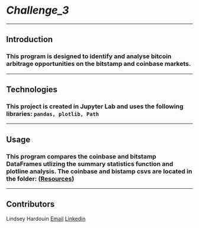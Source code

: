 # *Challenge_3*
---
## **Introduction**
### This program is designed to identify and analyse bitcoin arbitrage opportunities on the bitstamp and coinbase markets. 
---
## **Technologies**
### This project is created in Jupyter Lab and uses the following libraries: ```pandas, plotlib, Path```
---
## **Usage**
### This program compares the coinbase and bitstamp DataFrames utlizing the summary statistics function and plotline analysis. The coinbase and bistamp csvs are located in the folder: ([Resources](../Resources))
---
## **Contributors**
Lindsey Hardouin
[Email](LindseyHardouin@gmail.com)
[Linkedin](www.linkedin.com/in/LindseyHardouin)